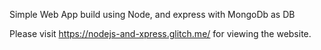 Simple Web App build using Node, and express with MongoDb as DB

Please visit https://nodejs-and-xpress.glitch.me/ for viewing the website.
